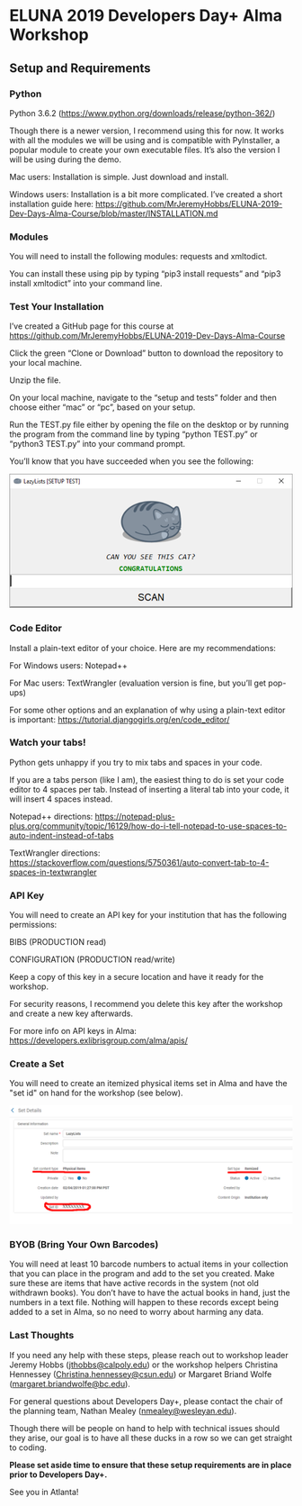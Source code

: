 # ELUNA 2019 Developers Day+ Alma Workshop

## Setup and Requirements
### Python
Python 3.6.2 (https://www.python.org/downloads/release/python-362/)

Though there is a newer version, I recommend using this for now. It works with all the modules we will be using and is compatible with PyInstaller, a popular module to create your own executable files. It’s also the version I will be using during the demo.

Mac users: Installation is simple. Just download and install.

Windows users: Installation is a bit more complicated. I’ve created a short installation guide here: https://github.com/MrJeremyHobbs/ELUNA-2019-Dev-Days-Alma-Course/blob/master/INSTALLATION.md

### Modules
You will need to install the following modules: requests and xmltodict.

You can install these using pip by typing “pip3 install requests” and “pip3 install xmltodict” into your command line.

### Test Your Installation
I’ve created a GitHub page for this course at https://github.com/MrJeremyHobbs/ELUNA-2019-Dev-Days-Alma-Course

Click the green “Clone or Download” button to download the repository to your local machine. 

Unzip the file.

On your local machine, navigate to the “setup and tests” folder and then choose either “mac” or “pc”, based on your setup.

Run the TEST.py file either by opening the file on the desktop or by running the program from the command line by typing “python TEST.py” or “python3 TEST.py” into your command prompt.

You’ll know that you have succeeded when you see the following:
 
![Alt text](https://github.com/MrJeremyHobbs/ELUNA-2019-Dev-Days-Alma-Course/blob/master/images/congratulations.png?raw=true "Screenshot") 

### Code Editor
Install a plain-text editor of your choice. Here are my recommendations:

For Windows users:  Notepad++

For Mac users: TextWrangler (evaluation version is fine, but you’ll get pop-ups)

For some other options and an explanation of why using a plain-text editor is important: https://tutorial.djangogirls.org/en/code_editor/

### Watch your tabs!
Python gets unhappy if you try to mix tabs and spaces in your code. 

If you are a tabs person (like I am), the easiest thing to do is set your code editor to 4 spaces per tab. Instead of inserting a literal tab into your code, it will insert 4 spaces instead.

Notepad++ directions: https://notepad-plus-plus.org/community/topic/16129/how-do-i-tell-notepad-to-use-spaces-to-auto-indent-instead-of-tabs

TextWrangler directions: https://stackoverflow.com/questions/5750361/auto-convert-tab-to-4-spaces-in-textwrangler

### API Key
You will need to create an API key for your institution that has the following permissions:

BIBS (PRODUCTION read)

CONFIGURATION (PRODUCTION read/write)

Keep a copy of this key in a secure location and have it ready for the workshop.

For security reasons, I recommend you delete this key after the workshop and create a new key afterwards.

For more info on API keys in Alma: https://developers.exlibrisgroup.com/alma/apis/

### Create a Set
You will need to create an itemized physical items set in Alma and have the "set id" on hand for the workshop (see below).
 
![Alt text](https://github.com/MrJeremyHobbs/ELUNA-2019-Dev-Days-Alma-Course/blob/master/images/screenshot.png?raw=true "Screenshot") 
 
### BYOB (Bring Your Own Barcodes)
You will need at least 10 barcode numbers to actual items in your collection that you can place in the program and add to the set you created. Make sure these are items that have active records in the system (not old withdrawn books). 
You don’t have to have the actual books in hand, just the numbers in a text file. 
Nothing will happen to these records except being added to a set in Alma, so no need to worry about harming any data.

### Last Thoughts
If you need any help with these steps, please reach out to workshop leader Jeremy Hobbs (jthobbs@calpoly.edu) or the workshop helpers Christina Hennessey (Christina.hennessey@csun.edu) or Margaret Briand Wolfe (margaret.briandwolfe@bc.edu).

For general questions about Developers Day+, please contact the chair of the planning team, Nathan Mealey (nmealey@wesleyan.edu).

Though there will be people on hand to help with technical issues should they arise, our goal is to have all these ducks in a row so we can get straight to coding. 

__Please set aside time to ensure that these setup requirements are in place prior to Developers Day+.__

See you in Atlanta!